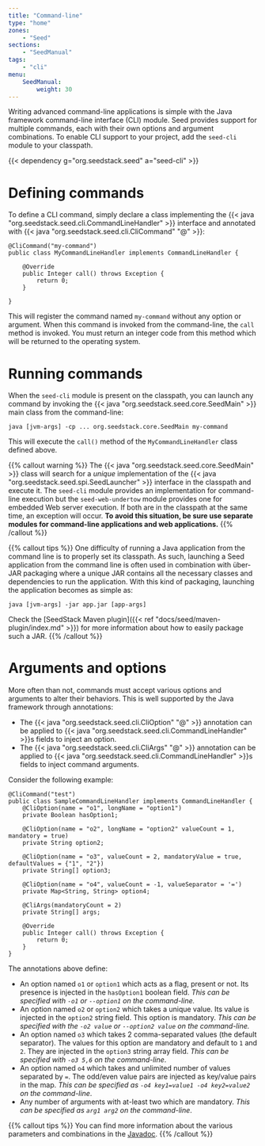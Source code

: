 ```yaml
---
title: "Command-line"
type: "home"
zones:
    - "Seed"
sections:
    - "SeedManual"
tags:
    - "cli"
menu:
    SeedManual:
        weight: 30
---
```


Writing advanced command-line applications is simple with the Java framework command-line interface (CLI) module. Seed
provides support for multiple commands, each with their own options and argument combinations.<!--more--> To enable CLI support
to your project, add the `seed-cli` module to your classpath.

{{< dependency g="org.seedstack.seed" a="seed-cli" >}}

# Defining commands

To define a CLI command, simply declare a class implementing the {{< java "org.seedstack.seed.cli.CommandLineHandler" >}}
interface and annotated with {{< java "org.seedstack.seed.cli.CliCommand" "@" >}}:

    @CliCommand("my-command")
    public class MyCommandLineHandler implements CommandLineHandler {

        @Override
        public Integer call() throws Exception {
            return 0;
        }

    }

This will register the command named `my-command` without any option or argument. When this command is invoked
from the command-line, the `call` method is invoked. You must return an integer code from this method which will be
returned to the operating system.

# Running commands

When the `seed-cli` module is present on the classpath, you can launch any command by invoking the {{< java "org.seedstack.seed.core.SeedMain" >}}
main class from the command-line:

    java [jvm-args] -cp ... org.seedstack.core.SeedMain my-command

This will execute the `call()` method of the `MyCommandLineHandler` class defined above.

{{% callout warning %}}
The {{< java "org.seedstack.seed.core.SeedMain" >}} class will search for a *unique* implementation of the {{< java "org.seedstack.seed.spi.SeedLauncher" >}}
interface in the classpath and execute it. The `seed-cli` module provides an implementation for command-line execution
but the `seed-web-undertow` module provides one for embedded Web server execution. If both are in
the classpath at the same time, an exception will occur. **To avoid this situation, be sure use separate modules for
command-line applications and web applications.**
{{% /callout %}}

{{% callout tips %}}
One difficulty of running a Java application from the command line is to properly set its classpath. As such, launching
a Seed application from the command line is often used in combination with über-JAR packaging where a unique JAR contains
all the necessary classes and dependencies to run the application. With this kind of packaging, launching the application
becomes as simple as:

    java [jvm-args] -jar app.jar [app-args]

Check the [SeedStack Maven plugin]({{< ref "docs/seed/maven-plugin/index.md" >}}) for more information about how to easily package such a JAR.
{{% /callout %}}

# Arguments and options

More often than not, commands must accept various options and arguments to alter their behaviors. This is well supported
by the Java framework through annotations:

* The {{< java "org.seedstack.seed.cli.CliOption" "@" >}} annotation can be applied to {{< java "org.seedstack.seed.cli.CommandLineHandler" >}}s
fields to inject an option.
* The {{< java "org.seedstack.seed.cli.CliArgs" "@" >}} annotation can be applied to {{< java "org.seedstack.seed.cli.CommandLineHandler" >}}s
fields to inject command arguments.

Consider the following example:

    @CliCommand("test")
    public class SampleCommandLineHandler implements CommandLineHandler {
        @CliOption(name = "o1", longName = "option1")
        private Boolean hasOption1;

        @CliOption(name = "o2", longName = "option2" valueCount = 1, mandatory = true)
        private String option2;

        @CliOption(name = "o3", valueCount = 2, mandatoryValue = true, defaultValues = {"1", "2"})
        private String[] option3;

        @CliOption(name = "o4", valueCount = -1, valueSeparator = '=')
        private Map<String, String> option4;

        @CliArgs(mandatoryCount = 2)
        private String[] args;

        @Override
        public Integer call() throws Exception {
            return 0;
        }
    }

The annotations above define:

* An option named `o1` or `option1` which acts as a flag, present or not. Its presence is injected in the `hasOption1`
boolean field. *This can be specified with `-o1` or `--option1` on the command-line.*
* An option named `o2` or `option2` which takes a unique value. Its value is injected in the `option2` string field.
This option is mandatory. *This can be specified with the `-o2 value` or `--option2 value` on the command-line.*
* An option named `o3` which takes 2 comma-separated values (the default separator). The values for this option are
mandatory and default to `1` and `2`. They are injected in the `option3` string array field. *This can be specified with
`-o3 5,6` on the command-line*.
* An option named `o4` which takes and unlimited number of values separated by `=`. The odd/even value pairs are injected
as key/value pairs in the map. *This can be specified as `-o4 key1=value1 -o4 key2=value2` on the command-line*.
* Any number of arguments with at-least two which are mandatory. *This can be specified as `arg1 arg2` on the command-line*.

{{% callout tips %}}
You can find more information about the various parameters and combinations in the [Javadoc](http://seedstack.org/javadoc/org/seedstack/seed/cli/package-summary.html).
{{% /callout %}}
